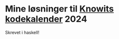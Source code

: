 # Mine løsninger til [Knowits kodekalender](https://julekalender.knowit.no/) 2024

Skrevet i haskell!
